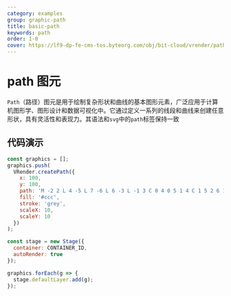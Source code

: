 ```yaml
---
category: examples
group: graphic-path
title: basic-path
keywords: path
order: 1-0
cover: https://lf9-dp-fe-cms-tos.byteorg.com/obj/bit-cloud/vrender/path-basic.jpeg
---
```


# path 图元

`Path`（路径）图元是用于绘制复杂形状和曲线的基本图形元素，广泛应用于计算机图形学、图形设计和数据可视化中。它通过定义一系列的线段和曲线来创建任意形状，具有灵活性和表现力。其语法和`svg`中的`path`标签保持一致

## 代码演示

```javascript livedemo template=vrender
const graphics = [];
graphics.push(
  VRender.createPath({
    x: 100,
    y: 100,
    path: 'M -2 2 L 4 -5 L 7 -6 L 6 -3 L -1 3 C 0 4 0 5 1 4 C 1 5 2 6 1 6 A 1.42 1.42 0 0 1 0 7 A 5 5 0 0 0 -2 4 Q -2.5 3.9 -2.5 4.5 T -4 5.8 T -4.8 5 T -3.5 3.5 T -3 3 A 5 5 90 0 0 -6 1 A 1.42 1.42 0 0 1 -5 0 C -5 -1 -4 0 -3 0 C -4 1 -3 1 -2 2 M 4 -5 L 4 -3 L 6 -3 L 5 -4 L 4 -5',
    fill: '#ccc',
    stroke: 'grey',
    scaleX: 10,
    scaleY: 10
  })
);

const stage = new Stage({
  container: CONTAINER_ID,
  autoRender: true
});

graphics.forEach(g => {
  stage.defaultLayer.add(g);
});
```
